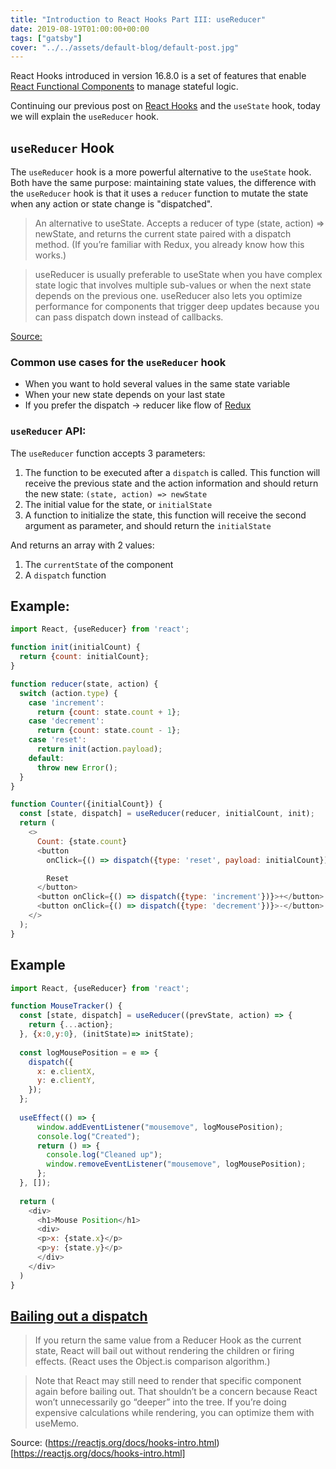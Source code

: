 ```yaml
---
title: "Introduction to React Hooks Part III: useReducer"
date: 2019-08-19T01:00:00+00:00
tags: ["gatsby"]
cover: "../../assets/default-blog/default-post.jpg"
---
```


React Hooks introduced in version 16.8.0 is a set of features that enable [React Functional Components](https://cobuildlab.com/development-blog/react-patterns-functional-components-vs-class-components/) to manage stateful logic.

Continuing our previous post on [React Hooks](https://cobuildlab.com/development-blog/introduction-to-react-hooks-useState/) and the `useState` hook, today we will explain the `useReducer` hook.


## `useReducer` Hook

The `useReducer` hook is a more powerful alternative to the `useState` hook. Both have the same purpose: maintaining state values, the difference with the `useReducer` hook is that it uses a `reducer` function to mutate the state when any action or state change is "dispatched".


>An alternative to useState. Accepts a reducer of type (state, action) => newState, and returns the current state paired with a dispatch method. (If you’re familiar with Redux, you already know how this works.)

>useReducer is usually preferable to useState when you have complex state logic that involves multiple sub-values or when the next state depends on the previous one. useReducer also lets you optimize performance for components that trigger deep updates because you can pass dispatch down instead of callbacks.

[Source:](https://reactjs.org/docs/hooks-reference.html#usereducer)


### Common use cases for the `useReducer` hook

- When you want to hold several values in the same state variable
- When your new state depends on your last state
- If you prefer the dispatch -> reducer like flow of [Redux](https://react-redux.js.org/)


### `useReducer` API:

The `useReducer` function accepts 3 parameters:

1) The function to be executed after a `dispatch` is called. This function will receive the previous state and the action information and should return the new state: `(state, action) => newState`  
2) The initial value for the state, or `initialState`
3) A function to initialize the state, this function will receive the second argument as parameter, and should return the `initialState`

And returns an array with 2 values:

1) The `currentState` of the component
2) A `dispatch` function

## Example: 

```javascript
import React, {useReducer} from 'react';

function init(initialCount) {
  return {count: initialCount};
}

function reducer(state, action) {
  switch (action.type) {
    case 'increment':
      return {count: state.count + 1};
    case 'decrement':
      return {count: state.count - 1};
    case 'reset':
      return init(action.payload);
    default:
      throw new Error();
  }
}

function Counter({initialCount}) {
  const [state, dispatch] = useReducer(reducer, initialCount, init);
  return (
    <>
      Count: {state.count}
      <button
        onClick={() => dispatch({type: 'reset', payload: initialCount})}>

        Reset
      </button>
      <button onClick={() => dispatch({type: 'increment'})}>+</button>
      <button onClick={() => dispatch({type: 'decrement'})}>-</button>
    </>
  );
}
``` 

## Example

```javascript
import React, {useReducer} from 'react';

function MouseTracker() {  
  const [state, dispatch] = useReducer((prevState, action) => {
    return {...action};
  }, {x:0,y:0}, (initState)=> initState);
  
  const logMousePosition = e => {
    dispatch({
      x: e.clientX,
      y: e.clientY,
    });
  };
  
  useEffect(() => {
      window.addEventListener("mousemove", logMousePosition);
      console.log("Created");
      return () => {
        console.log("Cleaned up");
        window.removeEventListener("mousemove", logMousePosition);
      };
  }, []);
  
  return (
    <div>
      <h1>Mouse Position</h1>
      <div>
      <p>x: {state.x}</p>
      <p>y: {state.y}</p>
      </div>
    </div>
  )
}
```

## [Bailing out a dispatch](https://reactjs.org/docs/hooks-reference.html#bailing-out-of-a-dispatch)

>If you return the same value from a Reducer Hook as the current state, React will bail out without rendering the children or firing effects. (React uses the Object.is comparison algorithm.)

>Note that React may still need to render that specific component again before bailing out. That shouldn’t be a concern because React won’t unnecessarily go “deeper” into the tree. If you’re doing expensive calculations while rendering, you can optimize them with useMemo.


Source: (https://reactjs.org/docs/hooks-intro.html)[https://reactjs.org/docs/hooks-intro.html] 

